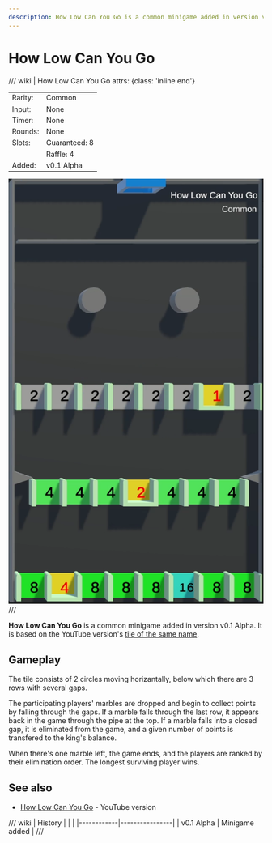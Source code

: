 ```yaml
---
description: How Low Can You Go is a common minigame added in version v0.1 Alpha. It is based on the YouTube version of the same name.
---
```


# How Low Can You Go

/// wiki | How Low Can You Go
    attrs: {class: 'inline end'}

|         |               |
|---------|---------------|
| Rarity: | Common        |
| Input:  | None          |
| Timer:  | None          |
| Rounds: | None          |
| Slots:  | Guaranteed: 8 |
|         | Raffle: 4     |
| Added:  | v0.1 Alpha    |

![how-low-can-you-go](../../assets/images/minigames/how-low-can-you-go.png)
///

**How Low Can You Go** is a common minigame added in version v0.1 Alpha. It is based on the YouTube version's [tile of the same name](../../youtube-minigames/common/how-low-can-you-go.md).

## Gameplay

The tile consists of 2 circles moving horizantally, below which there are 3 rows with several gaps.

The participating players' marbles are dropped and begin to collect points by falling through the gaps. If a marble falls through the last row, it appears back in the game through the pipe at the top. If a marble falls into a closed gap, it is eliminated from the game, and a given number of points is transfered to the king's balance.

When there's one marble left, the game ends, and the players are ranked by their elimination order. The longest surviving player wins.

## See also

- [How Low Can You Go](../../youtube-minigames/common/how-low-can-you-go.md) - YouTube version

/// wiki | History
|            |                |
|------------|----------------|
| v0.1 Alpha | Minigame added |
///
